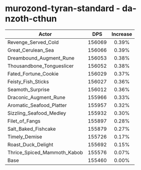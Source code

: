 # murozond-tyran-standard - da-nzoth-cthun
| Actor | DPS | Increase |
|---|:---:|:---:|
|Revenge_Served_Cold|156069|0.39%|
|Great_Cerulean_Sea|156066|0.39%|
|Dreambound_Augment_Rune|156053|0.38%|
|Thousandbone_Tongueslicer|156052|0.38%|
|Fated_Fortune_Cookie|156029|0.37%|
|Feisty_Fish_Sticks|156027|0.36%|
|Seamoth_Surprise|156012|0.36%|
|Draconic_Augment_Rune|155966|0.33%|
|Aromatic_Seafood_Platter|155957|0.32%|
|Sizzling_Seafood_Medley|155932|0.30%|
|Filet_of_Fangs|155897|0.28%|
|Salt_Baked_Fishcake|155879|0.27%|
|Timely_Demise|155726|0.17%|
|Roast_Duck_Delight|155692|0.15%|
|Thrice_Spiced_Mammoth_Kabob|155576|0.07%|
|Base|155460|0.00%|
